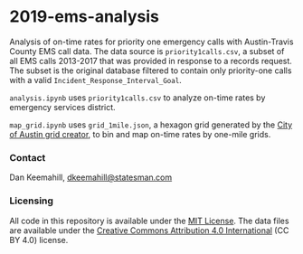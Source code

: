 # 2019-ems-analysis

Analysis of on-time rates for priority one emergency calls with Austin-Travis County EMS call data. The data source is `priority1calls.csv`, a subset of all EMS calls 2013-2017 that was provided in response to a records request. The subset is the original database filtered to contain only priority-one calls with a valid `Incident_Response_Interval_Goal`.

`analysis.ipynb` uses `priority1calls.csv` to analyze on-time rates by emergency services district.

`map_grid.ipynb` uses `grid_1mile.json`, a hexagon grid generated by the [City of Austin grid creator](https://cityofaustin.github.io/geojson-grid/), to bin and map on-time rates by one-mile grids.

### Contact

Dan Keemahill, [dkeemahill@statesman.com](dkeemahill@statesman.com)

### Licensing

All code in this repository is available under the [MIT License](https://opensource.org/licenses/MIT). The data files are available under the [Creative Commons Attribution 4.0 International](https://creativecommons.org/licenses/by/4.0/) (CC BY 4.0) license.
